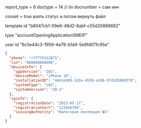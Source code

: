 
report_type = 6 
doctype = 14 // iin 
docnumber = сам иин 

conset = true 
взять статус и потом вернуть файл 



template id 
"b8047cb1-09e6-48d2-8abf-c55d20888882"

type 
"accountOpeningApplicationSMEIP"

user id 
"6c5e44c3-1959-4e79-b1d4-5e9fd07fc95e"


```json
{
  "phone": "+77776312871",
  "iin": "888888888888",
  "deviceInfo": {
    "appVersion": "101",
    "deviceModel": "iPhone 10",
    "installationID": "4d41e509-1d1e-4530-a1d6-97d2d599d3f8",
    "systemType": "iOS",
    "systemVersion": "20.2"
  },
  "ipinfo": {
    "registrationDate": "2023-05-17",
    "registrationCert": "123456789",
    "issuingAuthority": "Налоговая инспекция №5"
  }
}
```
